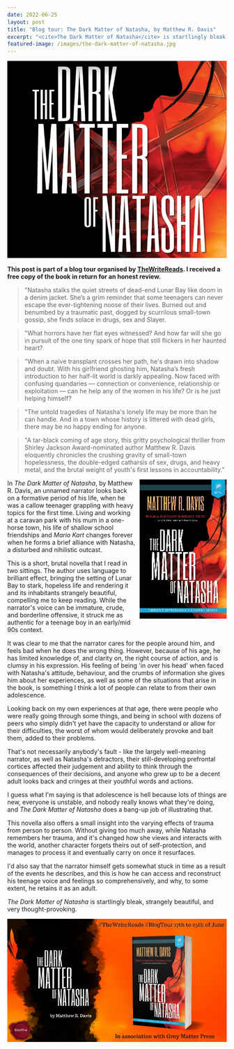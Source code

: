 ```yaml
---
date: 2022-06-25
layout: post
title: "Blog tour: The Dark Matter of Natasha, by Matthew R. Davis"
excerpt: "<cite>The Dark Matter of Natasha</cite> is startlingly bleak, strangely beautiful, and very thought-provoking."
featured-image: /images/the-dark-matter-of-natasha.jpg
---
```


![The Dark Matter of Natasha](/images/the-dark-matter-of-natasha.jpg)

**This post is part of a blog tour organised by [TheWriteReads](https://www.thewritereads.com/). I received a free copy of the book in return for an honest review.**

> "Natasha stalks the quiet streets of dead-end Lunar Bay like doom in a denim jacket. She’s a grim reminder that some teenagers can never escape the ever-tightening noose of their lives. Burned out and benumbed by a traumatic past, dogged by scurrilous small-town gossip, she finds solace in drugs, sex and Slayer.

> "What horrors have her flat eyes witnessed? And how far will she go in pursuit of the one tiny spark of hope that still flickers in her haunted heart?

> "When a naïve transplant crosses her path, he's drawn into shadow and doubt. With his girlfriend ghosting him, Natasha’s fresh introduction to her half-lit world is darkly appealing. Now faced with confusing quandaries — connection or convenience, relationship or exploitation — can he help any of the women in his life? Or is he just helping himself?

> "The untold tragedies of Natasha's lonely life may be more than he can handle. And in a town whose history is littered with dead girls, there may be no happy ending for anyone.

> "A tar-black coming of age story, this gritty psychological thriller from Shirley Jackson Award-nominated author Matthew R. Davis eloquently chronicles the crushing gravity of small-town hopelessness, the double-edged catharsis of sex, drugs, and heavy metal, and the brutal weight of youth's first lessons in accountability."

<img src="/images/the-dark-matter-of-natasha-200.jpg" alt="The Dark Matter of Natasha" style="float: right; margin-bottom: 10px; margin-left: 10px;">

In <cite>The Dark Matter of Natasha</cite>, by Matthew R. Davis, an unnamed narrator looks back on a formative period of his life, when he was a callow teenager grappling with heavy topics for the first time. Living and working at a caravan park with his mum in a one-horse town, his life of shallow school friendships and <cite>Mario Kart</cite> changes forever when he forms a brief alliance with Natasha, a disturbed and nihilistic outcast.

This is a short, brutal novella that I read in two sittings. The author uses language to brilliant effect, bringing the setting of Lunar Bay to stark, hopeless life and rendering it and its inhabitants strangely beautiful, compelling me to keep reading.
While the narrator's voice can be immature, crude, and borderline offensive, it struck me as authentic for a teenage boy in an early/mid 90s context.

It was clear to me that the narrator cares for the people around him, and feels bad when he does the wrong thing. However, because of his age, he has limited knowledge of, and clarity on, the right course of action, and is clumsy in his expression. His feeling of being 'in over his head' when faced with Natasha's attitude, behaviour, and the crumbs of information she gives him about her experiences, as well as some of the situations that arise in the book, is something I think a lot of people can relate to from their own adolescence.

Looking back on my own experiences at that age, there were people who were really going through some things, and being in school with dozens of peers who simply didn't yet have the capacity to understand or allow for their difficulties, the worst of whom would deliberately provoke and bait them, added to their problems.

That's not necessarily anybody's fault - like the largely well-meaning narrator, as well as Natasha's detractors, their still-developing prefrontal cortices affected their judgement and ability to think through the consequences of their decisions, and anyone who grew up to be a decent adult looks back and cringes at their youthful words and actions.

I guess what I'm saying is that adolescence is hell because lots of things are new, everyone is unstable, and nobody really knows what they're doing, and <cite>The Dark Matter of Natasha</cite> does a bang-up job of illustrating that.

This novella also offers a small insight into the varying effects of trauma from person to person. Without giving too much away, while Natasha remembers her trauma, and it's changed how she views and interacts with the world, another character forgets theirs out of self-protection, and manages to process it and eventually carry on once it resurfaces.

I'd also say that the narrator himself gets somewhat stuck in time as a result of the events he describes, and this is how he can access and reconstruct his teenage voice and feelings so comprehensively, and why, to some extent, he retains it as an adult.

<cite>The Dark Matter of Natasha</cite> is startlingly bleak, strangely beautiful, and very thought-provoking.

![The Dark Matter of Natasha blog tour banner](/images/the-dark-matter-of-natasha-banner.jpg)
